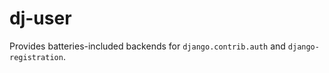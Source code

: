 dj-user
=======

Provides batteries-included backends for `django.contrib.auth` and
`django-registration`.
